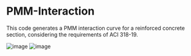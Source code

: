 # PMM-Interaction
This code generates a PMM interaction curve for a reinforced concrete section, considering the requirements of ACI 318-19.

![image](https://github.com/user-attachments/assets/39a26af9-6e0a-4824-b8a8-026a7b6c11c1) ![image](https://github.com/user-attachments/assets/d0fc67c7-c380-4c7d-b59c-e682fe938c86)




